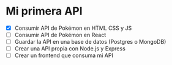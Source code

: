 # Mi primera API

- [x] Consumir API de Pokémon en HTML CSS y JS
- [ ] Consumir API de Pokémon en React
- [ ] Guardar la API en una base de datos (Postgres o MongoDB)
- [ ] Crear una API propia con Node.js y Express
- [ ] Crear un frontend que consuma mi API
